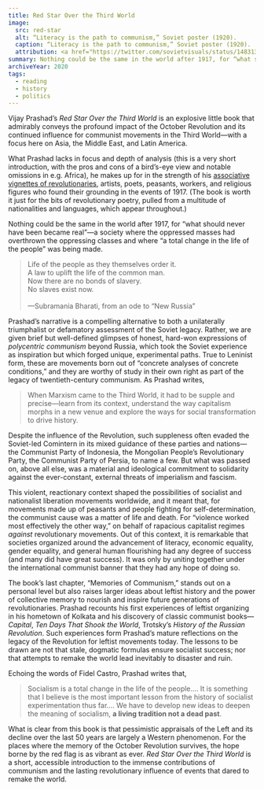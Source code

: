 ```yaml
---
title: Red Star Over the Third World
image:
  src: red-star
  alt: “Literacy is the path to communism,” Soviet poster (1920).
  caption: “Literacy is the path to communism,” Soviet poster (1920).
  attribution: <a href="https://twitter.com/sovietvisuals/status/1483138046501404676">Twitter</a>
summary: Nothing could be the same in the world after 1917, for “what should never have been became real”—a society where the oppressed masses had overthrown the oppressing classes and where “a total change in the life of the people” was being made.
archiveYear: 2020
tags:
  - reading
  - history
  - politics
---
```


Vijay Prashad’s _Red Star Over the Third World_ is an explosive little book that admirably conveys the profound impact of the October Revolution and its continued influence for communist movements in the Third World—with a focus here on Asia, the Middle East, and Latin America.

What Prashad lacks in focus and depth of analysis (this is a very short introduction, with the pros and cons of a bird’s-eye view and notable omissions in e.g. Africa), he makes up for in the strength of his [associative vignettes of revolutionaries](https://www.plutobooks.com/9780745339665/red-star-over-the-third-world), artists, poets, peasants, workers, and religious figures who found their grounding in the events of 1917. (The book is worth it just for the bits of revolutionary poetry, pulled from a multitude of nationalities and languages, which appear throughout.)

Nothing could be the same in the world after 1917, for “what should never have been became real”—a society where the oppressed masses had overthrown the oppressing classes and where “a total change in the life of the people” was being made.

> Life of the people as they themselves order it.<br>A law to uplift the life of the common man.<br>Now there are no bonds of slavery.<br>No slaves exist now.<br><br>—Subramania Bharati, from an ode to “New Russia”

Prashad’s narrative is a compelling alternative to both a unilaterally triumphalist or defamatory assessment of the Soviet legacy. Rather, we are given brief but well-defined glimpses of honest, hard-won expressions of _polycentric communism_ beyond Russia, which took the Soviet experience as inspiration but which forged unique, experimental paths. True to Leninist form, these are movements born out of “concrete analyses of concrete conditions,” and they are worthy of study in their own right as part of the legacy of twentieth-century communism. As Prashad writes,

> When Marxism came to the Third World, it had to be supple and precise—learn from its context, understand the way capitalism morphs in a new venue and explore the ways for social transformation to drive history.

Despite the influence of the Revolution, such suppleness often evaded the Soviet-led Comintern in its mixed guidance of these parties and nations—the Communist Party of Indonesia, the Mongolian People’s Revolutionary Party, the Communist Party of Persia, to name a few. But what was passed on, above all else, was a material and ideological commitment to solidarity against the ever-constant, external threats of imperialism and fascism.

This violent, reactionary context shaped the possibilities of socialist and nationalist liberation movements worldwide, and it meant that, for movements made up of peasants and people fighting for self-determination, the communist cause was a matter of life and death. For “violence worked most effectively the other way,” on behalf of rapacious capitalist regimes _against_ revolutionary movements. Out of this context, it is remarkable that societies organized around the advancement of literacy, economic equality, gender equality, and general human flourishing had any degree of success (and many did have great success). It was only by uniting together under the international communist banner that they had any hope of doing so.

The book’s last chapter, “Memories of Communism,” stands out on a personal level but also raises larger ideas about leftist history and the power of collective memory to nourish and inspire future generations of revolutionaries. Prashad recounts his first experiences of leftist organizing in his hometown of Kolkata and his discovery of classic communist books—_Capital_, _Ten Days That Shook the World_, Trotsky’s _History of the Russian Revolution_. Such experiences form Prashad’s mature reflections on the legacy of the Revolution for leftist movements today. The lessons to be drawn are not that stale, dogmatic formulas ensure socialist success; nor that attempts to remake the world lead inevitably to disaster and ruin.

Echoing the words of Fidel Castro, Prashad writes that,

> Socialism is a total change in the life of the people.… It is something that I believe is the most important lesson from the history of socialist experimentation thus far.… We have to develop new ideas to deepen the meaning of socialism, **a living tradition not a dead past**.

What is clear from this book is that pessimistic appraisals of the Left and its decline over the last 50 years are largely a Western phenomenon. For the places where the memory of the October Revolution survives, the hope borne by the red flag is as vibrant as ever. _Red Star Over the Third World_ is a short, accessible introduction to the immense contributions of communism and the lasting revolutionary influence of events that dared to remake the world.
